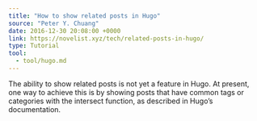 ```yaml
---
title: "How to show related posts in Hugo"
source: "Peter Y. Chuang"
date: 2016-12-30 20:08:00 +0000
link: https://novelist.xyz/tech/related-posts-in-hugo/
type: Tutorial
tool:
  - tool/hugo.md
---
```

The ability to show related posts is not yet a feature in Hugo. At present, one way to achieve this is by showing posts that have common tags or categories with the intersect function, as described in Hugo’s documentation.





